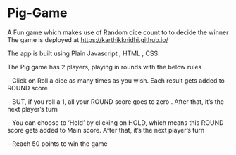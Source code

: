 # Pig-Game
A Fun game which makes use of Random dice count to  to decide the winner
The game is deployed at https://karthikknidhi.github.io/ 

The app is built using Plain Javascript , HTML , CSS.

The Pig game has 2 players, playing in rounds with the below rules

– Click on Roll a dice as many times as you wish. Each result gets added to ROUND score

– BUT, if you roll a 1, all your ROUND score goes to zero . After that, it’s the next player’s turn

– You can choose to ‘Hold’ by clicking on HOLD, which means this ROUND score gets added to Main score. After that, it’s the next player’s turn

– Reach 50 points to win the game 
